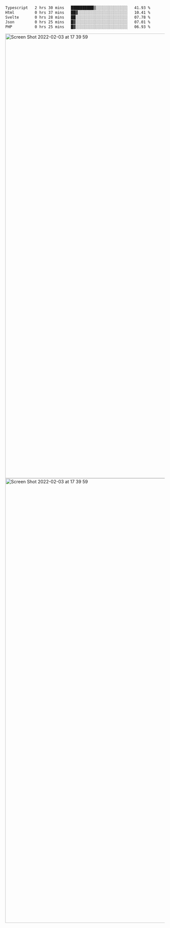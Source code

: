 <!--START_SECTION:waka-->

```txt
Typescript   2 hrs 30 mins   ██████████▒░░░░░░░░░░░░░░   41.93 %
Html         0 hrs 37 mins   ██▓░░░░░░░░░░░░░░░░░░░░░░   10.41 %
Svelte       0 hrs 28 mins   ██░░░░░░░░░░░░░░░░░░░░░░░   07.78 %
Json         0 hrs 25 mins   █▓░░░░░░░░░░░░░░░░░░░░░░░   07.01 %
PHP          0 hrs 25 mins   █▓░░░░░░░░░░░░░░░░░░░░░░░   06.93 %
```

<!--END_SECTION:waka-->

<img width="1400" alt="Screen Shot 2022-02-03 at 17 39 59" src="https://user-images.githubusercontent.com/45716542/152387304-f2b60485-53a6-4f4b-a818-5cefb1b0c0ae.png">
<img width="1400" alt="Screen Shot 2022-02-03 at 17 39 59" src="https://user-images.githubusercontent.com/45716542/152387273-ea5cdf21-2a45-44da-8bef-00c1763b1d42.png">
